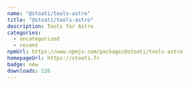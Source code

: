 ```yaml
---
name: "@stoati/tools-astro"
title: "@stoati/tools-astro"
description: Tools for Astro
categories:
  - uncategorized
  - recent
npmUrl: https://www.npmjs.com/package/@stoati/tools-astro
homepageUrl: https://stoati.fr
badge: new
downloads: 126
---
```

